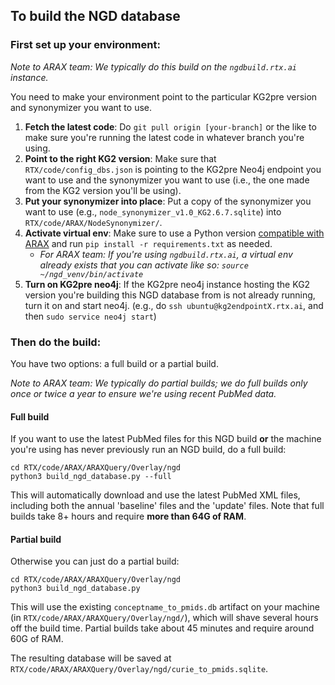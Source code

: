 ## To build the NGD database

### First set up your environment:

_Note to ARAX team: We typically do this build on the `ngdbuild.rtx.ai` instance._

You need to make your environment point to the particular KG2pre version and synonymizer you want to use.

1. **Fetch the latest code**: Do `git pull origin [your-branch]` or the like to make sure you're running the latest code in whatever branch you're using.
1. **Point to the right KG2 version**: Make sure that `RTX/code/config_dbs.json` is pointing to the KG2pre Neo4j endpoint you want to use and the synonymizer you want to use (i.e., the one made from the KG2 version you'll be using).
1. **Put your synonymizer into place**: Put a copy of the synonymizer you want to use (e.g., `node_synonymizer_v1.0_KG2.6.7.sqlite`) into `RTX/code/ARAX/NodeSynonymizer/`.
1. **Activate virtual env**: Make sure to use a Python version [compatible with ARAX](https://github.com/RTXteam/RTX/wiki/Dev-info#setting-up-for-local-dev-work-on-arax) and run `pip install -r requirements.txt` as needed.   
    * _For ARAX team: If you're using `ngdbuild.rtx.ai`, a virtual env already exists that you can activate like so: `source ~/ngd_venv/bin/activate`_
1. **Turn on KG2pre neo4j**: If the KG2pre neo4j instance hosting the KG2 version you're building this NGD database from is not already running, turn it on and start neo4j. (e.g., do `ssh ubuntu@kg2endpointX.rtx.ai`, and then `sudo service neo4j start`)

### Then do the build:

You have two options: a full build or a partial build.

_Note to ARAX team: We typically do partial builds; we do full builds only once or twice a year to ensure we're using recent PubMed data._

#### Full build

If you want to use the latest PubMed files for this NGD build **or** the machine you're using has never previously 
run an NGD build, do a full build:
```
cd RTX/code/ARAX/ARAXQuery/Overlay/ngd
python3 build_ngd_database.py --full
```
This will automatically download and use the latest PubMed XML files, including both the annual 'baseline' files and 
the 'update' files. Note that full builds take 8+ hours and require **more than 64G of RAM**.

#### Partial build

Otherwise you can just do a partial build:
```
cd RTX/code/ARAX/ARAXQuery/Overlay/ngd
python3 build_ngd_database.py
```
This will use the existing `conceptname_to_pmids.db` artifact on your machine 
(in `RTX/code/ARAX/ARAXQuery/Overlay/ngd/`), which will shave several hours off the build time. Partial builds take 
about 45 minutes and require around 60G of RAM.

The resulting database will be saved at `RTX/code/ARAX/ARAXQuery/Overlay/ngd/curie_to_pmids.sqlite`.
